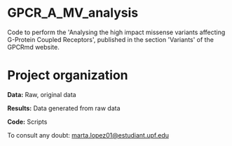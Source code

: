 # GPCR_A_MV_analysis
Code to perform the 'Analysing the high impact missense variants affecting G-Protein Coupled Receptors', published in the section 'Variants' of the GPCRmd website.

# Project organization

**Data:** Raw, original data

**Results:** Data generated from raw data

**Code:** Scripts


To consult any doubt: marta.lopez01@estudiant.upf.edu
